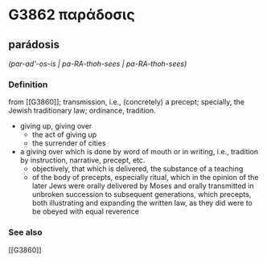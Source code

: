 # G3862 παράδοσις

## parádosis

_(par-ad'-os-is | pa-RA-thoh-sees | pa-RA-thoh-sees)_

### Definition

from [[G3860]]; transmission, i.e., (concretely) a precept; specially, the Jewish traditionary law; ordinance, tradition.

- giving up, giving over
  - the act of giving up
  - the surrender of cities
- a giving over which is done by word of mouth or in writing, i.e., tradition by instruction, narrative, precept, etc.
  - objectively, that which is delivered, the substance of a teaching
  - of the body of precepts, especially ritual, which in the opinion of the later Jews were orally delivered by Moses and orally transmitted in unbroken succession to subsequent generations, which precepts, both illustrating and expanding the written law, as they did were to be obeyed with equal reverence

### See also

[[G3860]]

